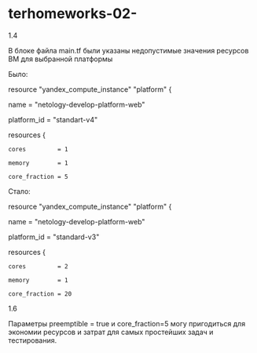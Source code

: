 # terhomeworks-02-

1.4

В блоке файла main.tf были указаны недопустимые значения ресурсов ВМ для выбранной платформы

Было:

resource "yandex_compute_instance" "platform" {
  
  name        = "netology-develop-platform-web"
  
  platform_id = "standart-v4"
 
  resources {
    
    cores         = 1
    
    memory        = 1
    
    core_fraction = 5

Стало: 

resource "yandex_compute_instance" "platform" {
  
  name        = "netology-develop-platform-web"
  
  platform_id = "standard-v3"
  
  resources {
    
    cores         = 2
    
    memory        = 1
    
    core_fraction = 20

1.6

Параметры preemptible = true и core_fraction=5 могу пригодиться для экономии ресурсов и затрат для самых простейших задач и тестирования.
